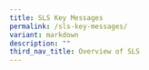 ```yaml
---
title: SLS Key Messages
permalink: /sls-key-messages/
variant: markdown
description: ""
third_nav_title: Overview of SLS
---
```

